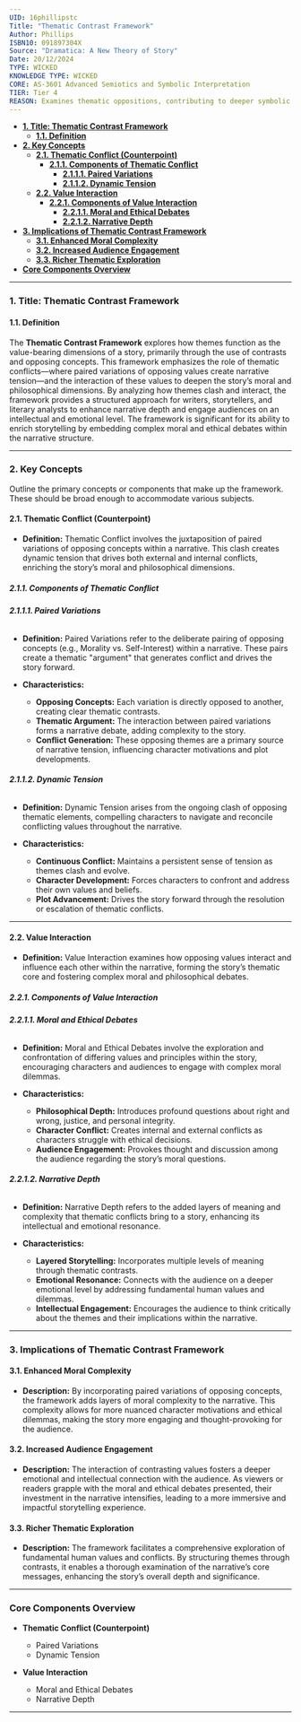 ```yaml
---
UID: 16phillipstc
Title: "Thematic Contrast Framework"
Author: Phillips
ISBN10: 091897304X
Source: "Dramatica: A New Theory of Story"
Date: 20/12/2024
TYPE: WICKED
KNOWLEDGE TYPE: WICKED
CORE: AS-3601 Advanced Semiotics and Symbolic Interpretation
TIER: Tier 4
REASON: Examines thematic oppositions, contributing to deeper symbolic analysis.
---
```


- [**1. Title: Thematic Contrast Framework**](#1-title-thematic-contrast-framework)
  - [**1.1. Definition**](#11-definition)
- [**2. Key Concepts**](#2-key-concepts)
  - [**2.1. Thematic Conflict (Counterpoint)**](#21-thematic-conflict-counterpoint)
    - [**2.1.1. Components of Thematic Conflict**](#211-components-of-thematic-conflict)
      - [**2.1.1.1. Paired Variations**](#2111-paired-variations)
      - [**2.1.1.2. Dynamic Tension**](#2112-dynamic-tension)
  - [**2.2. Value Interaction**](#22-value-interaction)
    - [**2.2.1. Components of Value Interaction**](#221-components-of-value-interaction)
      - [**2.2.1.1. Moral and Ethical Debates**](#2211-moral-and-ethical-debates)
      - [**2.2.1.2. Narrative Depth**](#2212-narrative-depth)
- [**3. Implications of Thematic Contrast Framework**](#3-implications-of-thematic-contrast-framework)
  - [**3.1. Enhanced Moral Complexity**](#31-enhanced-moral-complexity)
  - [**3.2. Increased Audience Engagement**](#32-increased-audience-engagement)
  - [**3.3. Richer Thematic Exploration**](#33-richer-thematic-exploration)
- [**Core Components Overview**](#core-components-overview)

---

### **1. Title: Thematic Contrast Framework**

#### **1.1. Definition**

The **Thematic Contrast Framework** explores how themes function as the value-bearing dimensions of a story, primarily through the use of contrasts and opposing concepts. This framework emphasizes the role of thematic conflicts—where paired variations of opposing values create narrative tension—and the interaction of these values to deepen the story’s moral and philosophical dimensions. By analyzing how themes clash and interact, the framework provides a structured approach for writers, storytellers, and literary analysts to enhance narrative depth and engage audiences on an intellectual and emotional level. The framework is significant for its ability to enrich storytelling by embedding complex moral and ethical debates within the narrative structure.

---

### **2. Key Concepts**

Outline the primary concepts or components that make up the framework. These should be broad enough to accommodate various subjects.

#### **2.1. Thematic Conflict (Counterpoint)**

- **Definition:**
  Thematic Conflict involves the juxtaposition of paired variations of opposing concepts within a narrative. This clash creates dynamic tension that drives both external and internal conflicts, enriching the story’s moral and philosophical dimensions.

##### **2.1.1. Components of Thematic Conflict**

###### **2.1.1.1. Paired Variations**

- **Definition:**
  Paired Variations refer to the deliberate pairing of opposing concepts (e.g., Morality vs. Self-Interest) within a narrative. These pairs create a thematic "argument" that generates conflict and drives the story forward.

- **Characteristics:**
  - **Opposing Concepts:** Each variation is directly opposed to another, creating clear thematic contrasts.
  - **Thematic Argument:** The interaction between paired variations forms a narrative debate, adding complexity to the story.
  - **Conflict Generation:** These opposing themes are a primary source of narrative tension, influencing character motivations and plot developments.

###### **2.1.1.2. Dynamic Tension**

- **Definition:**
  Dynamic Tension arises from the ongoing clash of opposing thematic elements, compelling characters to navigate and reconcile conflicting values throughout the narrative.

- **Characteristics:**
  - **Continuous Conflict:** Maintains a persistent sense of tension as themes clash and evolve.
  - **Character Development:** Forces characters to confront and address their own values and beliefs.
  - **Plot Advancement:** Drives the story forward through the resolution or escalation of thematic conflicts.

---

#### **2.2. Value Interaction**

- **Definition:**
  Value Interaction examines how opposing values interact and influence each other within the narrative, forming the story’s thematic core and fostering complex moral and philosophical debates.

##### **2.2.1. Components of Value Interaction**

###### **2.2.1.1. Moral and Ethical Debates**

- **Definition:**
  Moral and Ethical Debates involve the exploration and confrontation of differing values and principles within the story, encouraging characters and audiences to engage with complex moral dilemmas.

- **Characteristics:**
  - **Philosophical Depth:** Introduces profound questions about right and wrong, justice, and personal integrity.
  - **Character Conflict:** Creates internal and external conflicts as characters struggle with ethical decisions.
  - **Audience Engagement:** Provokes thought and discussion among the audience regarding the story’s moral questions.

###### **2.2.1.2. Narrative Depth**

- **Definition:**
  Narrative Depth refers to the added layers of meaning and complexity that thematic conflicts bring to a story, enhancing its intellectual and emotional resonance.

- **Characteristics:**
  - **Layered Storytelling:** Incorporates multiple levels of meaning through thematic contrasts.
  - **Emotional Resonance:** Connects with the audience on a deeper emotional level by addressing fundamental human values and dilemmas.
  - **Intellectual Engagement:** Encourages the audience to think critically about the themes and their implications within the narrative.

---

### **3. Implications of Thematic Contrast Framework**

#### **3.1. Enhanced Moral Complexity**

- **Description:**
  By incorporating paired variations of opposing concepts, the framework adds layers of moral complexity to the narrative. This complexity allows for more nuanced character motivations and ethical dilemmas, making the story more engaging and thought-provoking for the audience.

#### **3.2. Increased Audience Engagement**

- **Description:**
  The interaction of contrasting values fosters a deeper emotional and intellectual connection with the audience. As viewers or readers grapple with the moral and ethical debates presented, their investment in the narrative intensifies, leading to a more immersive and impactful storytelling experience.

#### **3.3. Richer Thematic Exploration**

- **Description:**
  The framework facilitates a comprehensive exploration of fundamental human values and conflicts. By structuring themes through contrasts, it enables a thorough examination of the narrative’s core messages, enhancing the story’s overall depth and significance.

---

### **Core Components Overview**

- **Thematic Conflict (Counterpoint)**

  - Paired Variations
  - Dynamic Tension

- **Value Interaction**
  - Moral and Ethical Debates
  - Narrative Depth

---
